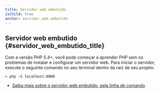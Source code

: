 ```yaml
---
title: Servidor web embutido
isChild: true
anchor: servidor_web_embutido
---
```


## Servidor web embutido {#servidor_web_embutido_title}

Com a versão PHP 5.4+, você pode começar a aprender PHP sem os problemas de instalar e configurar um servidor web. Para 
iniciar o servidor, execute o seguinte comando no seu terminal dentro da raiz de seu projeto:

    > php -S localhost:8000

* [Saiba mais sobre o servidor web embutido, pela linha de comando][cli-server]

[cli-server]: http://www.php.net/manual/en/features.commandline.webserver.php